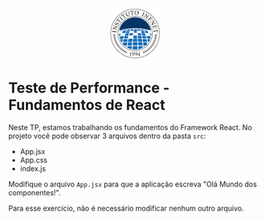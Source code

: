 <p align="center">
    <img src="./assets/infnet_logo.png" alt="Infnet circle logo" width=100 />
</p>

# Teste de Performance - Fundamentos de React

Neste TP, estamos trabalhando os fundamentos do Framework React. No projeto você pode observar 3 arquivos dentro da pasta `src`:

- App.jsx
- App.css
- index.js

Modifique o arquivo `App.jsx` para que a aplicação escreva "Olá Mundo dos componentes!".

Para esse exercício, não é necessário modificar nenhum outro arquivo. 